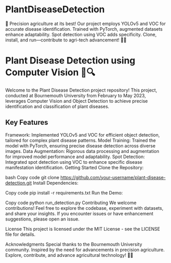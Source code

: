 # PlantDiseaseDetection
🚀 Precision agriculture at its best! Our project employs YOLOv5 and VOC for accurate disease identification. Trained with PyTorch, augmented datasets enhance adaptability. Spot detection using VOC adds specificity. Clone, install, and run—contribute to agri-tech advancement! 🌱🤖

# Plant Disease Detection using Computer Vision 🌿🔍
Welcome to the Plant Disease Detection project repository! This project, conducted at Bournemouth University from February to May 2023, leverages Computer Vision and Object Detection to achieve precise identification and classification of plant diseases.

## Key Features
Framework: Implemented YOLOv5 and VOC for efficient object detection, tailored for complex plant disease patterns.
Model Training: Trained the model with PyTorch, ensuring precise disease detection across diverse images.
Data Augmentation: Rigorous data processing and augmentation for improved model performance and adaptability.
Spot Detection: Integrated spot detection using VOC to enhance specific disease manifestation identification.
Getting Started
Clone the Repository:

bash
Copy code
git clone https://github.com/your-username/plant-disease-detection.git
Install Dependencies:

Copy code
pip install -r requirements.txt
Run the Demo:

Copy code
python run_detection.py
Contributing
We welcome contributions! Feel free to explore the codebase, experiment with datasets, and share your insights. If you encounter issues or have enhancement suggestions, please open an issue.

License
This project is licensed under the MIT License - see the LICENSE file for details.

Acknowledgments
Special thanks to the Bournemouth University community.
Inspired by the need for advancements in precision agriculture.
Explore, contribute, and advance agricultural technology! 🌱🤖

